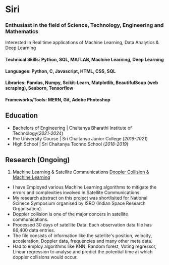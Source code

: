 # Siri 
<h3>Enthusiast in the field of Science, Technology, Engineering and Mathematics</h3>

Interested in Real time applications of Machine Learning, Data Analytics &  Deep Learning 

#### Technical Skills: Python, SQL, MATLAB, Machine Learning, Deep Learning
#### Languages: Python, C, Javascript, HTML, CSS, SQL
#### Libraries: Pandas, Numpy, Scikit-Learn, Matplotlib, BeautifulSoup (web scraping), Seaborn, Tensorflow
#### Frameworks/Tools:  MERN, Git, Adobe Photoshop

## Education
- Bachelors of Engineering | Chaitanya Bharathi Institute of Technology(_2021-2024_)
- Pre University Course  | Sri Chaitanya Junior College  (_2019-2021_)								       		
- High School	| Sri Chaitanya Techno School (_2018-2019_)	 			        		


## Research (Ongoing)
1. Machine Learning & Satellite Communications
   [ Doopler Collision & Machine Learning ](../Satellite_ML.png)
- I have Employed various Machine Learning algorithms to mitigate the errors and complexities involved in Satellite Communications.
- My research abstract on this project was shortlisited for National Scinece Symposium organised by ISRO (Indian Space Research Organisation).
- Doppler collision is one of the major concers in satellite communications.
- Processed 30 days of satellite Data. Each observation data file has 86,400 data entries.
- The file consists of information like the satellite's position, velocity, acceleration, Doppler data, frequencies and many other meta data.
- Had to employ algorithms like KNN, Random forest, Voting regressor, Linear regression to analyse and predict the potential time at which doppler collisions would occur.

